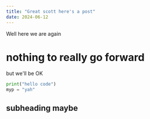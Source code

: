 ```yaml
---
title: "Great scott here's a post"
date: 2024-06-12
---
```

Well here we are again
# nothing to really go forward
but we'll be OK
```python
print("hello code")
myp = "yah"
```
## subheading maybe
